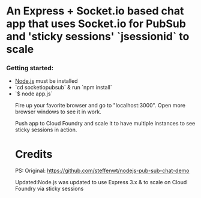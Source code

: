 

<h1>An Express + Socket.io based chat app that uses Socket.io for PubSub and 'sticky sessions' `jsessionid` to scale</h1>

<h3>Getting started:</h3>
<ul>
<li><a href="http://nodejs.org">Node.js</a> must be installed
<li>`cd socketiopubsub` & run `npm install` </li>
<li>`$ node app.js` </li>


Fire up your favorite browser and go to "localhost:3000". Open more browser windows to see it in work.

Push app to Cloud Foundry and scale it to have multiple instances to see sticky sessions in action.

<h1>Credits</h1>
<p>
PS: Original: <a href="https://github.com/steffenwt/nodejs-pub-sub-chat-demo">https://github.com/steffenwt/nodejs-pub-sub-chat-demo</a></p>
<p>
Updated:Node.js was updated to use Express 3.x & to scale on Cloud Foundry via sticky sessions</p>
</p>
